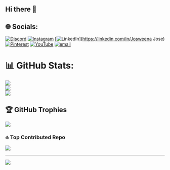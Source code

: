 ## Hi there 👋

<!--
**josweenaj-byte/josweenaj-byte** is a ✨ _special_ ✨ repository because its `README.md` (this file) appears on your GitHub profile.

Here are some ideas to get you started:

- 🔭 I’m currently working on ...
- 🌱 I’m currently learning ...
- 👯 I’m looking to collaborate on ...
- 🤔 I’m looking for help with ...
- 💬 Ask me about ...
- 📫 How to reach me: ...
- 😄 Pronouns: ...
- ⚡ Fun fact: ...
-->
## 🌐 Socials:
[![Discord](https://img.shields.io/badge/Discord-%237289DA.svg?logo=discord&logoColor=white)](https://discord.gg/UfR6mPKS) [![Instagram](https://img.shields.io/badge/Instagram-%23E4405F.svg?logo=Instagram&logoColor=white)](https://instagram.com/josweenah_) [![LinkedIn](https://img.shields.io/badge/LinkedIn-%230077B5.svg?logo=linkedin&logoColor=white)](https://linkedin.com/in/Josweena Jose) [![Pinterest](https://img.shields.io/badge/Pinterest-%23E60023.svg?logo=Pinterest&logoColor=white)](https://pinterest.com/josweenajose) [![YouTube](https://img.shields.io/badge/YouTube-%23FF0000.svg?logo=YouTube&logoColor=white)](https://youtube.com/@Josweena) [![email](https://img.shields.io/badge/Email-D14836?logo=gmail&logoColor=white)](mailto:josweenaj@gmail.com) 
# 📊 GitHub Stats:
![](https://github-readme-stats.vercel.app/api?username=josweenaj-byte&theme=blue_navy&hide_border=false&include_all_commits=false&count_private=false)<br/>
![](https://nirzak-streak-stats.vercel.app/?user=josweenaj-byte&theme=blue_navy&hide_border=false)<br/>
![](https://github-readme-stats.vercel.app/api/top-langs/?username=josweenaj-byte&theme=blue_navy&hide_border=false&include_all_commits=false&count_private=false&layout=compact)

## 🏆 GitHub Trophies
![](https://github-profile-trophy.vercel.app/?username=josweenaj-byte&theme=blue_navy&no-frame=true&no-bg=true&margin-w=4)

### 🔝 Top Contributed Repo
![](https://github-contributor-stats.vercel.app/api?username=josweenaj-byte&limit=5&theme=blue_navy&combine_all_yearly_contributions=true)

---
[![](https://visitcount.itsvg.in/api?id=josweenaj-byte&icon=7&color=1)](https://visitcount.itsvg.in)

<!-- Proudly created with GPRM ( https://gprm.itsvg.in ) -->
